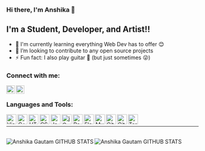 ### Hi there, I'm Anshika 👋

## I'm a Student, Developer, and Artist!!
 
- 🌱 I'm currently learning everything Web Dev has to offer 😊
- 👯 I’m looking to contribute to any open source projects
- ⚡ Fun fact: I also play guitar 🎸 (but just sometimes 😜)

### Connect with me:

[<img align="left" alt="anshika_linkedIn | LinkedIn" width="22px" src="https://image.flaticon.com/icons/png/512/2111/2111499.png" />][linkedin]
[<img align="left" alt="anshika_instagram | Instagram" width="22px" src="https://image.flaticon.com/icons/png/512/1384/1384063.png" />][instagram]



<br />

### Languages and Tools:

<img align="left" alt="Visual Studio Code" width="26px" src="https://img.icons8.com/color/48/000000/visual-studio-code-2019.png" />
<img align="left" alt="C++" width="26px" src="https://img.icons8.com/color/48/000000/c-plus-plus-logo.png" />
<img align="left" alt="HTML5" width="26px" src="https://image.flaticon.com/icons/png/512/1051/1051277.png" />
<img align="left" alt="CSS3" width="26px" src="https://image.flaticon.com/icons/png/512/732/732190.png" />
<img align="left" alt="JavaScript" width="26px" src="https://img.icons8.com/color/48/000000/javascript--v1.png" />
<img align="left" alt="jQuery" width="26px" src="https://img.icons8.com/ios-filled/50/4a90e2/jquery.png" />
<img align="left" alt="React" width="26px" src="https://img.icons8.com/color/48/000000/react-native.png" />
<img align="left" alt="Flask" width="26px" src="https://img.icons8.com/cute-clipart/64/000000/flask.png" />
<img align="left" alt="MySQL" width="26px" src="https://img.icons8.com/color/48/000000/sql.png" />
<img align="left" alt="Git" width="26px" src="https://img.icons8.com/color/48/000000/git.png" />
<img align="left" alt="GitHub" width="26px" src="https://img.icons8.com/fluency/48/000000/github.png" />
<img align="left" alt="Terminal" width="26px" src="https://img.icons8.com/officel/16/000000/command-line.png" />

<br/>

---
<br/>

<img align="left" alt = "Anshika Gautam GITHUB STATS" src="https://github-readme-stats.vercel.app/api?username=AnshikaG0219&show_icons=true&theme=tokyonight"/>

<img align="left" alt = "Anshika Gautam GITHUB STATS" src="https://github-readme-stats.vercel.app/api/top-langs/?username=AnshikaG0219&layout=compact&show_icons=true&theme=tokyonight"/>



[instagram]: https://www.instagram.com/alcohol_markers/
[linkedin]: https://www.linkedin.com/in/anshika-gautam-45b824174/
[website]: https://festive-ptolemy-33b8d7.netlify.app/
